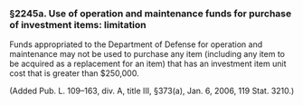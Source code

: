 ### §2245a. Use of operation and maintenance funds for purchase of investment items: limitation ###

Funds appropriated to the Department of Defense for operation and maintenance may not be used to purchase any item (including any item to be acquired as a replacement for an item) that has an investment item unit cost that is greater than $250,000.

(Added Pub. L. 109–163, div. A, title III, §373(a), Jan. 6, 2006, 119 Stat. 3210.)
